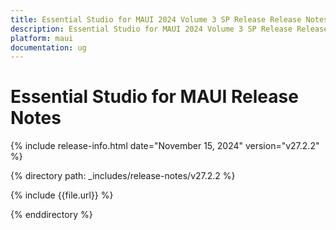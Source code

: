 ```yaml
---
title: Essential Studio for MAUI 2024 Volume 3 SP Release Release Notes  
description: Essential Studio for MAUI 2024 Volume 3 SP Release Release Notes  
platform: maui
documentation: ug
---
```


# Essential Studio for MAUI Release Notes  

{% include release-info.html date="November 15, 2024"  version="v27.2.2" %} 

{% directory path: _includes/release-notes/v27.2.2 %}

{% include {{file.url}} %}

{% enddirectory %}